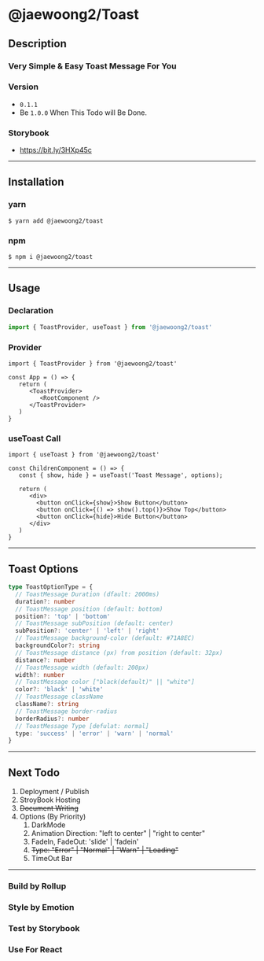 # @jaewoong2/Toast

## Description

### Very Simple & Easy Toast Message For You

### Version
- `0.1.1`
- Be `1.0.0` When This Todo will Be Done.
### Storybook
- https://bit.ly/3HXp45c
---
## Installation

### yarn
```
$ yarn add @jaewoong2/toast
```
### npm

```
$ npm i @jaewoong2/toast
```

---
## Usage

### Declaration

```ts
import { ToastProvider, useToast } from '@jaewoong2/toast'
```

### Provider

```tsx
import { ToastProvider } from '@jaewoong2/toast'

const App = () => {
   return (
      <ToastProvider>
         <RootComponent />
      </ToastProvider>
   )
}
```

### useToast Call
```tsx
import { useToast } from '@jaewoong2/toast'

const ChildrenComponent = () => {
   const { show, hide } = useToast('Toast Message', options);
   
   return (
      <div>
        <button onClick={show}>Show Button</button>
        <button onClick={() => show().top()}>Show Top</button>
        <button onClick={hide}>Hide Button</button>
      </div>
   )
}

```

---
## Toast Options
```ts
type ToastOptionType = {
  // ToastMessage Duration (dfault: 2000ms)
  duration?: number
  // ToastMessage position (default: bottom)
  position?: 'top' | 'bottom'
  // ToastMessage subPosition (default: center)
  subPosition?: 'center' | 'left' | 'right'
  // ToastMessage background-color (default: #71A8EC)
  backgroundColor?: string
  // ToastMessage distance (px) from position (default: 32px)
  distance?: number
  // ToastMessage width (default: 200px)
  width?: number
  // ToastMessage color ["black(default)" || "white"]
  color?: 'black' | 'white'
  // ToastMessage className
  className?: string
  // ToastMessage border-radius
  borderRadius?: number
  // ToastMessage Type [defulat: normal]
  type: 'success' | 'error' | 'warn' | 'normal'
}

```
---
## Next Todo
1. Deployment / Publish
2. StroyBook Hosting
3. ~~Document Writing~~
4. Options (By Priority)
   1. DarkMode 
   2. Animation Direction: "left to center" | "right to center"
   3. FadeIn, FadeOut: 'slide' | 'fadein'
   4. ~~Type: "Error" | "Normal" | "Warn" | "Loading"~~
   5. TimeOut Bar
---

### Build by Rollup
### Style by Emotion
### Test by Storybook
### Use For React